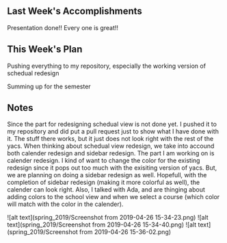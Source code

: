 ## Last Week's Accomplishments

Presentation done!! Every one is great!!
    
## This Week's Plan

Pushing everything to my repository, especially the working version of schedual redesign

Summing up for the semester


## Notes

Since the part for redesigning schedual view is not done yet. I pushed it to my repository and did put a pull request
just to show what I have done with it. The stuff there works, but it just does not look right with the rest of the yacs.
When thinking about schedual view redesign, we take into accound both calender redesign and sidebar redesign. The part I am
working on is calender redesign. I kind of want to change the color for the existing redesign since it pops out too much
with the exisiting version of yacs. But, we are planning on doing a sidebar redesign as well. Hopefull, with the completion of 
sidebar redesign (making it more colorful as well), the calender can look right. Also, I talked with Ada, and are thinging about
adding colors to the school view and when we select a course (which color will match with the color in the calender).

![alt text](spring_2019/Screenshot from 2019-04-26 15-34-23.png)
![alt text](spring_2019/Screenshot from 2019-04-26 15-34-40.png)
![alt text](spring_2019/Screenshot from 2019-04-26 15-36-02.png)
